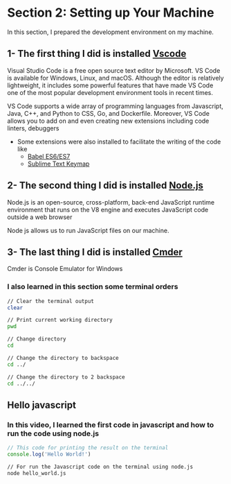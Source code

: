 # Section 2: Setting up Your Machine

In this section, I prepared the development environment on my machine.

## 1- The first thing I did is installed [Vscode](https://code.visualstudio.com/)

Visual Studio Code is a free open source text editor by Microsoft. VS Code is available for Windows, Linux, and macOS. Although the editor is relatively lightweight, it includes some powerful features that have made VS Code one of the most popular development environment tools in recent times.

VS Code supports a wide array of programming languages from Javascript, Java, C++, and Python to CSS, Go, and Dockerfile. Moreover, VS Code allows you to add on and even creating new extensions including code linters, debuggers

- Some extensions were also installed to facilitate the writing of the code like
    - [Babel ES6/ES7](https://marketplace.visualstudio.com/items?itemName=dzannotti.vscode-babel-coloring)
    - [Sublime Text Keymap](https://marketplace.visualstudio.com/items?itemName=ms-vscode.sublime-keybindings)


## 2- The second thing I did is installed [Node.js](https://nodejs.org/en/)

Node.js is an open-source, cross-platform, back-end JavaScript runtime environment that runs on the V8 engine and executes JavaScript code outside a web browser

Node js allows us to run JavaScript files on our machine.


## 3- The last thing I did is installed [Cmder](https://cmder.net/)

Cmder is Console Emulator for Windows


### I also learned in this section some terminal orders 

```bash
// Clear the terminal output
clear
```

```bash
// Print current working directory
pwd 
```

```bash
// Change directory
cd  
```

```bash
// Change the directory to backspace
cd ../

// Change the directory to 2 backspace
cd ../../ 
```

## Hello javascript 

### In this video, I learned the first code in javascript and how to run the code using node.js

```js
// This code for printing the result on the terminal
console.log('Hello World!')
```

```sh
// For run the Javascript code on the terminal using node.js
node hello_world.js
```